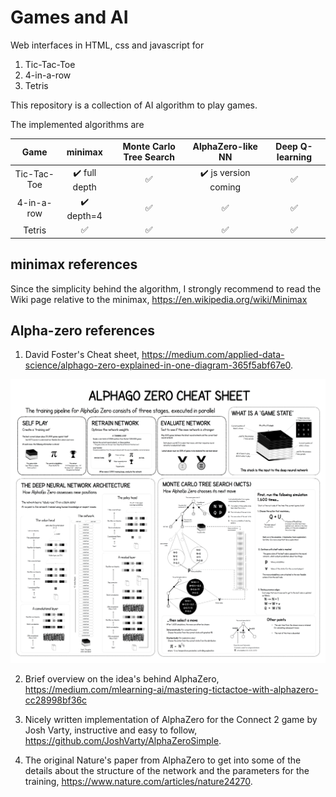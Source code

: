 # Games and AI

Web interfaces in HTML, css and javascript for 

1. Tic-Tac-Toe
2. 4-in-a-row
3. Tetris

This repository is a collection of AI algorithm to play games. 

The implemented algorithms are


| Game        | minimax                        | Monte Carlo Tree Search | AlphaZero-like NN  | Deep Q-learning    |
| :---------: | :----------------------------: | :---------------------: | :----------------: | :----------------: |
| Tic-Tac-Toe | :heavy_check_mark: full depth  | :white_check_mark:      | :heavy_check_mark: js version coming | :white_check_mark: |
| 4-in-a-row  | :heavy_check_mark: depth=4     | :white_check_mark:      | :white_check_mark: | :white_check_mark: |
| Tetris      | :white_check_mark:             | :white_check_mark:      | :white_check_mark: | :white_check_mark: |


## minimax references

Since the simplicity behind the algorithm, I strongly recommend to read the Wiki page relative to the minimax, https://en.wikipedia.org/wiki/Minimax


## Alpha-zero references

1. David Foster's Cheat sheet, https://medium.com/applied-data-science/alphago-zero-explained-in-one-diagram-365f5abf67e0.
<p align="center">
<img alt="missing image" src="img/alpha_go_zero_cheat_sheet.png">
</p>

2. Brief overview on the idea's behind AlphaZero, https://medium.com/mlearning-ai/mastering-tictactoe-with-alphazero-cc28998bf36c

3. Nicely written implementation of AlphaZero for the Connect 2 game by Josh Varty, instructive and easy to follow, https://github.com/JoshVarty/AlphaZeroSimple.

4. The original Nature's paper from AlphaZero to get into some of the details about the structure of the network and the parameters for the training, https://www.nature.com/articles/nature24270.


